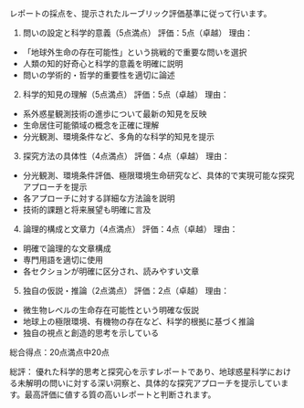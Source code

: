レポートの採点を、提示されたルーブリック評価基準に従って行います。

1. 問いの設定と科学的意義（5点満点）
評価：5点（卓越）
理由：
- 「地球外生命の存在可能性」という挑戦的で重要な問いを選択
- 人類の知的好奇心と科学的意義を明確に説明
- 問いの学術的・哲学的重要性を適切に論述

2. 科学的知見の理解（5点満点）
評価：5点（卓越）
理由：
- 系外惑星観測技術の進歩について最新の知見を反映
- 生命居住可能領域の概念を正確に理解
- 分光観測、環境条件など、多角的な科学的知見を提示

3. 探究方法の具体性（4点満点）
評価：4点（卓越）
理由：
- 分光観測、環境条件評価、極限環境生命研究など、具体的で実現可能な探究アプローチを提示
- 各アプローチに対する詳細な方法論を説明
- 技術的課題と将来展望も明確に言及

4. 論理的構成と文章力（4点満点）
評価：4点（卓越）
理由：
- 明確で論理的な文章構成
- 専門用語を適切に使用
- 各セクションが明確に区分され、読みやすい文章

5. 独自の仮説・推論（2点満点）
評価：2点（卓越）
理由：
- 微生物レベルの生命存在可能性という明確な仮説
- 地球上の極限環境、有機物の存在など、科学的根拠に基づく推論
- 独自の視点と創造的思考を示している

総合得点：20点満点中20点

総評：
優れた科学的思考と探究心を示すレポートであり、地球惑星科学における未解明の問いに対する深い洞察と、具体的な探究アプローチを提示しています。最高評価に値する質の高いレポートと判断されます。
